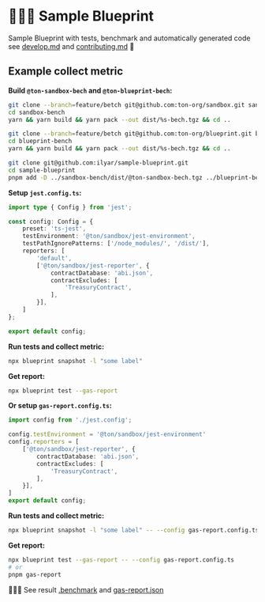 # 👨🏻‍🔬 Sample Blueprint

Sample Blueprint with tests, benchmark and automatically generated code see [develop.md](develop.md) and [contributing.md](contributing.md) 🤗

## Example collect metric

**Build `@ton-sandbox-bech` and `@ton-blueprint-bech`:**

```bash
git clone --branch=feature/betch git@github.com:ton-org/sandbox.git sandbox-bench
cd sandbox-bench
yarn && yarn build && yarn pack --out dist/%s-bech.tgz && cd ..

git clone --branch=feature/betch git@github.com:ton-org/blueprint.git blueprint-bench
cd blueprint-bench
yarn && yarn build && yarn pack --out dist/%s-bech.tgz && cd ..

git clone git@github.com:ilyar/sample-blueprint.git
cd sample-blueprint
pnpm add -D ../sandbox-bench/dist/@ton-sandbox-bech.tgz ../blueprint-bench/dist/@ton-blueprint-bech.tgz
```

**Setup `jest.config.ts`:**
```ts
import type { Config } from 'jest';

const config: Config = {
    preset: 'ts-jest',
    testEnvironment: '@ton/sandbox/jest-environment',
    testPathIgnorePatterns: ['/node_modules/', '/dist/'],
    reporters: [
        'default',
        ['@ton/sandbox/jest-reporter', {
            contractDatabase: 'abi.json',
            contractExcludes: [
                'TreasuryContract',
            ],
        }],
    ]
};

export default config;
```

**Run tests and collect metric:**

```bash
npx blueprint snapshot -l "some label"
```

**Get report:**

```bash
npx blueprint test --gas-report
```

**Or setup `gas-report.config.ts`:**

```ts
import config from './jest.config';

config.testEnvironment = '@ton/sandbox/jest-environment'
config.reporters = [
    ['@ton/sandbox/jest-reporter', {
        contractDatabase: 'abi.json',
        contractExcludes: [
            'TreasuryContract',
        ],
    }],
]
export default config;
```

**Run tests and collect metric:**

```bash
npx blueprint snapshot -l "some label" -- --config gas-report.config.ts
```

**Get report:**

```bash
npx blueprint test --gas-report -- --config gas-report.config.ts
# or
pnpm gas-report
```

🧙🏻‍♂️ See result [.benchmark](.snapshot) and [gas-report.json](gas-report.json)
